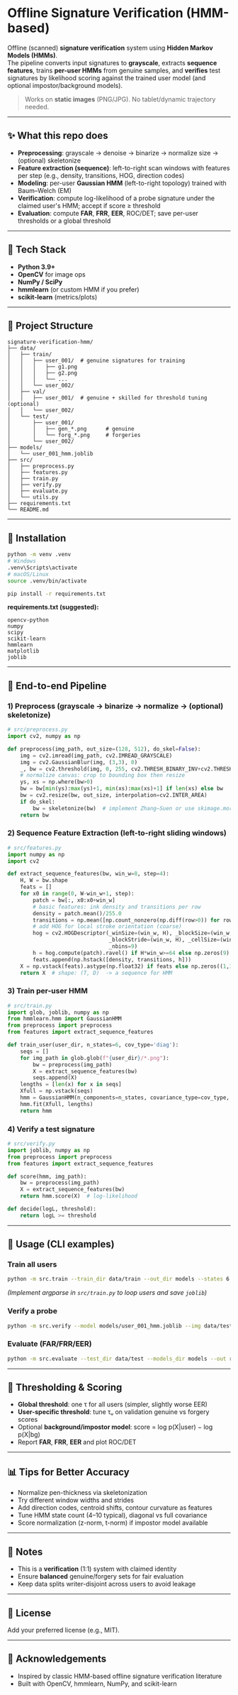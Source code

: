 
# Offline Signature Verification (HMM-based)

Offline (scanned) **signature verification** system using **Hidden Markov Models (HMMs)**.  
The pipeline converts input signatures to **grayscale**, extracts **sequence features**, trains **per-user HMMs** from genuine samples, and **verifies** test signatures by likelihood scoring against the trained user model (and optional impostor/background models).

> Works on **static images** (PNG/JPG). No tablet/dynamic trajectory needed.

---

## ✨ What this repo does

- **Preprocessing**: grayscale → denoise → binarize → normalize size → (optional) skeletonize
- **Feature extraction (sequence)**: left-to-right scan windows with features per step (e.g., density, transitions, HOG, direction codes)
- **Modeling**: per-user **Gaussian HMM** (left-to-right topology) trained with Baum–Welch (EM)
- **Verification**: compute log-likelihood of a probe signature under the claimed user's HMM; accept if score ≥ threshold
- **Evaluation**: compute **FAR**, **FRR**, **EER**, ROC/DET; save per-user thresholds or a global threshold

---

## 🧱 Tech Stack

- **Python 3.9+**
- **OpenCV** for image ops
- **NumPy / SciPy**
- **hmmlearn** (or custom HMM if you prefer)
- **scikit-learn** (metrics/plots)

---

## 📁 Project Structure

```
signature-verification-hmm/
├── data/
│   ├── train/
│   │   ├── user_001/  # genuine signatures for training
│   │   │   ├── g1.png
│   │   │   ├── g2.png
│   │   │   └── ...
│   │   └── user_002/
│   ├── val/
│   │   ├── user_001/  # genuine + skilled for threshold tuning (optional)
│   │   └── user_002/
│   └── test/
│       ├── user_001/
│       │   ├── gen_*.png      # genuine
│       │   └── forg_*.png     # forgeries
│       └── user_002/
├── models/
│   └── user_001_hmm.joblib
├── src/
│   ├── preprocess.py
│   ├── features.py
│   ├── train.py
│   ├── verify.py
│   ├── evaluate.py
│   └── utils.py
├── requirements.txt
└── README.md
```

---

## 🔧 Installation

```bash
python -m venv .venv
# Windows
.venv\Scripts\activate
# macOS/Linux
source .venv/bin/activate

pip install -r requirements.txt
```

**requirements.txt (suggested):**
```
opencv-python
numpy
scipy
scikit-learn
hmmlearn
matplotlib
joblib
```

---

## 🧭 End-to-end Pipeline

### 1) Preprocess (grayscale → binarize → normalize → (optional) skeletonize)
```python
# src/preprocess.py
import cv2, numpy as np

def preprocess(img_path, out_size=(128, 512), do_skel=False):
    img = cv2.imread(img_path, cv2.IMREAD_GRAYSCALE)
    img = cv2.GaussianBlur(img, (3,3), 0)
    _, bw = cv2.threshold(img, 0, 255, cv2.THRESH_BINARY_INV+cv2.THRESH_OTSU)
    # normalize canvas: crop to bounding box then resize
    ys, xs = np.where(bw>0)
    bw = bw[min(ys):max(ys)+1, min(xs):max(xs)+1] if len(xs) else bw
    bw = cv2.resize(bw, out_size, interpolation=cv2.INTER_AREA)
    if do_skel:
        bw = skeletonize(bw)  # implement Zhang–Suen or use skimage.morphology.skeletonize
    return bw
```

### 2) Sequence Feature Extraction (left-to-right sliding windows)
```python
# src/features.py
import numpy as np
import cv2

def extract_sequence_features(bw, win_w=8, step=4):
    H, W = bw.shape
    feats = []
    for x0 in range(0, W-win_w+1, step):
        patch = bw[:, x0:x0+win_w]
        # basic features: ink density and transitions per row
        density = patch.mean()/255.0
        transitions = np.mean([np.count_nonzero(np.diff(row>0)) for row in patch])
        # add HOG for local stroke orientation (coarse)
        hog = cv2.HOGDescriptor(_winSize=(win_w, H), _blockSize=(win_w, H),
                                _blockStride=(win_w, H), _cellSize=(win_w, H),
                                _nbins=9)
        h = hog.compute(patch).ravel() if H*win_w>=64 else np.zeros(9)
        feats.append(np.hstack([density, transitions, h]))
    X = np.vstack(feats).astype(np.float32) if feats else np.zeros((1,11), np.float32)
    return X  # shape: (T, D)  -> a sequence for HMM
```

### 3) Train per-user HMM
```python
# src/train.py
import glob, joblib, numpy as np
from hmmlearn.hmm import GaussianHMM
from preprocess import preprocess
from features import extract_sequence_features

def train_user(user_dir, n_states=6, cov_type='diag'):
    seqs = []
    for img_path in glob.glob(f"{user_dir}/*.png"):
        bw = preprocess(img_path)
        X = extract_sequence_features(bw)
        seqs.append(X)
    lengths = [len(x) for x in seqs]
    Xfull = np.vstack(seqs)
    hmm = GaussianHMM(n_components=n_states, covariance_type=cov_type, n_iter=200, tol=1e-3)
    hmm.fit(Xfull, lengths)
    return hmm
```

### 4) Verify a test signature
```python
# src/verify.py
import joblib, numpy as np
from preprocess import preprocess
from features import extract_sequence_features

def score(hmm, img_path):
    bw = preprocess(img_path)
    X = extract_sequence_features(bw)
    return hmm.score(X)  # log-likelihood

def decide(logL, threshold):
    return logL >= threshold
```

---

## 🚀 Usage (CLI examples)

### Train all users
```bash
python -m src.train --train_dir data/train --out_dir models --states 6
```
*(Implement argparse in `src/train.py` to loop users and save `joblib`)*

### Verify a probe
```bash
python -m src.verify --model models/user_001_hmm.joblib --img data/test/user_001/probe.png --threshold -1500
```

### Evaluate (FAR/FRR/EER)
```bash
python -m src.evaluate --test_dir data/test --models_dir models --out results/
```

---

## 🎯 Thresholding & Scoring

- **Global threshold**: one τ for all users (simpler, slightly worse EER)
- **User-specific threshold**: tune τᵤ on validation genuine vs forgery scores
- Optional **background/impostor model**: score = log p(X|user) − log p(X|bg)
- Report **FAR**, **FRR**, **EER** and plot ROC/DET

---

## 📊 Tips for Better Accuracy

- Normalize pen-thickness via skeletonization
- Try different window widths and strides
- Add direction codes, centroid shifts, contour curvature as features
- Tune HMM state count (4–10 typical), diagonal vs full covariance
- Score normalization (z-norm, t-norm) if impostor model available

---

## 🔐 Notes

- This is a **verification** (1:1) system with claimed identity
- Ensure **balanced** genuine/forgery sets for fair evaluation
- Keep data splits writer-disjoint across users to avoid leakage

---

## 📝 License

Add your preferred license (e.g., MIT).

---

## 🙌 Acknowledgements

- Inspired by classic HMM-based offline signature verification literature
- Built with OpenCV, hmmlearn, NumPy, and scikit-learn
